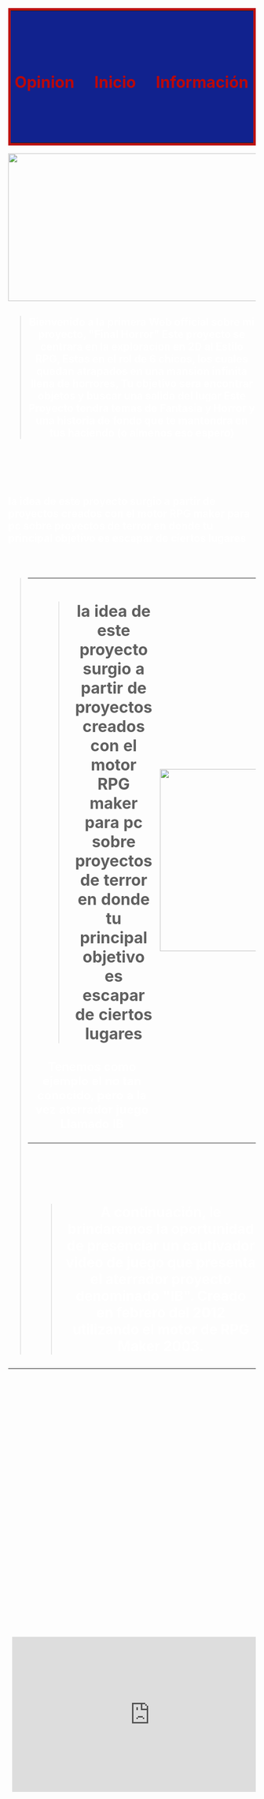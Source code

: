 <html>
<title> Final Horror Web </title>

<!-- Icono de la Pagina Web  -->

<head>
<link rel="shortcut icon" type="image/x-icon" href="pixilart-drawing.png"

<br>

<!-- Menu con Opciones de la pagina web -->

<center> <table border="5" bordercolor="#BC1313" bgcolor="#11228E">


<tr>

<td style="border: 0;"><a href= "file:///D:/Cosas%20Aleatorias%20de%20RIck/Trabajo%20de%20Pagina%20web/Final%20Horror%20web%20-trabajo%20de%20Tecnologia-/Opiniones%20del%20Creador%20Web.html"style="text-decoration: none;"> <font color="#BB0808"> <h1> Opinion </h1> </href></td></a></font>

<td style="border: 0;"><h1> &nbsp &nbsp &nbsp &nbsp &nbsp </h1></td>

<td style="border: 0;"><a href= "file:///D:/Cosas%20Aleatorias%20de%20RIck/Trabajo%20de%20Pagina%20web/Final%20Horror%20web%20-trabajo%20de%20Tecnologia-/Final%20Horror%20Web.html" style="text-decoration: none;"> <font color="#BB0808"><h1> Inicio </h1> </href></td></a></font>

<td style="border: 0;"><h1> &nbsp &nbsp &nbsp &nbsp &nbsp </h1></td>

<td style="border: 0;"><a href= "file:///D:/Cosas%20Aleatorias%20de%20RIck/Trabajo%20de%20Pagina%20web/Final%20Horror%20web%20-trabajo%20de%20Tecnologia-/Información.html" style="text-decoration: none;"> <font color="#BB0808"><h1> Información </h1> </href></td></a></font>

<td style="border: 0;"><h1> &nbsp &nbsp &nbsp &nbsp &nbsp </h1></td>

<td style="border: 0;"><a href= "file:///D:/Cosas%20Aleatorias%20de%20RIck/Trabajo%20de%20Pagina%20web/Final%20Horror%20web%20-trabajo%20de%20Tecnologia-/Descargas.html" style="text-decoration: none;"> <font color="#BB0808"><h1> Descargas </h1> </href></td></a></font>

</tr>



</table></center>

<center> <img src="Banenr.png" width="1000"  height="300" </center>

</head>




<body background="EL horror .jpg">



<!-- Parte  Primerisa de Idea -->

<blockquote>

<h2><font-family="Georgia" <center> <b> <b> <font color="white"> Bienvenido a la primera Web official sobre mi proyecto, "Final Horror" 
Este proyecto se centrara en la exploracion en 2D al Estilo RPG, Estas en el rol de 6 chicos, los cuales quedan atrapados en una mansion infinita llena de horrores, Tu objetivo sera encontrar objetos y buscar una salida del lugar Este Proyecto tendra temas de Fantasia y Horror y una historia de fondo que te mantendra en tus haciendo (o almenos eso espero)</h2></Center>

<br>
<br>
<br>
<br>

<h2> la idea de este proyecto surgio a partir de proyectos creados con el motor RPG maker para pc sobre proyectos de terror en donde tu principal objetivo es escapar de ciertos lugares </h2>

</font>

</blockquote>

<b>

<br>
<br>

<!-- Tabla con Imagen -->

<blockquote>

<table border="0">

<tbody>


<tr>

<td style="border: 0;"><center><h1> <font color="white"> <blockquote> la idea de este proyecto surgio a partir de proyectos creados con el motor RPG maker para pc sobre proyectos de terror en donde tu principal objetivo es escapar de ciertos lugares</h2><b><h2>Tenemos como ejemplo el no tan conocido, pero a la vez aterrador juego Llamado IB</h1> </b></center></td> </blockquote> </font>

<td style="border: 0;"> <img src="Ejemplo-de-inspiracion.png" width="370"></td>

</tr>

</table>


<!-- Video de Youtube --!>

<br>
<br>
<br>
<br>

<h1><blockquote><center><font color="white"> A continuación, le brindaremos la oportunidad de presenciar un cautivador video de juego que presenta el aterrador proyecto denominado "IB". Creado en febrero del 2012 utilizando el motor de RPG Maker 2003. </h1></font></blockquote></center>




<table>

<tr>

<td>

<iframe width="560" height="315" src="https://www.youtube.com/embed/voGbAoxiJaM" frameborder="0" allowfullscreen></iframe>

</td>

<td>

<h1> <font color="white"> Me gustaría explicar más sobre este proyecto, pero solo me refiero a este como un ejemplo del mío. Final Horror también está inspirado en otros juegos de terror, como Final Fantasy y juegos hechos por fanáticos. Como <a href="https://indie-horror-rpg.fandom.com/es/wiki/(Mario)_The_Music_Box#:~:text=(Mario)%20The%20Music%20Box%20(,completo%20del%20universo%20de%20Mario"<h1>Mario y la Caja de Musica</h1></a> <h1> y otros muy raros como Mogeko Castle (Buscar con su precaucion)</h1> </font>

</td>

</tr>

</table>


<center> <img src="ADVERTENCIA DE CONTENIDO.png" width="1200"  height="600" </center>

<h1><font color="white"> Si Necesita mas información vaya a la opcion de <font color="orange"> Informacion</font></h1> <h1><font color="white"> Para Tener un poquito mas informacion sobre el proyecto </h1></font>

</body>



</html>Uploading Final Horror Web.html…]()
